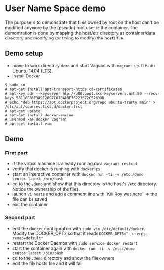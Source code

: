 # User Name Space demo
The purpose is to demonstrate that files owned by root on the host can't be modified anymore by the (pseudo) root user in the container.
The demontration is done by mapping the host/etc directory as container/data directory and modifying (or trying to modify) the hosts file.

## Demo setup
* move to work directory `demo` and start Vagrant with `vagrant up`. It is an Ubuntu 14.04 (LTS).
* install Docker

````
$ sudo su
# apt-get install apt-transport-https ca-certificates
# apt-key adv --keyserver hkp://p80.pool.sks-keyservers.net:80 --recv-keys 58118E89F3A912897C070ADBF76221572C52609D
# echo "deb https://apt.dockerproject.org/repo ubuntu-trusty main" > /etc/apt/sources.list.d/docker.list
# apt-get update
# apt-get install docker-engine
# usermod -aG docker vagrant
# apt-get install vim
````

## Demo
### First part
* if the virtual machine is already running do a `vagrant resload`
* verify that docker is running with `docker ps`
* start an interactive container with `docker run -ti -v /etc:/demo centos:latest /bin/bash`
* cd to the `/demo`  and show that this directory is the host's `/etc` directory. Notice the ownership of the files.
* launch `vi hosts` and add a comment line with `Kill Roy was here" => the file can be saved
* exit the container


### Second part
* edit the docker configuration with `sudo vim /etc/default/docker`. Modify the DOCKER_OPTS so that it reads `DOCKER_OPTS="--userns-remap=default"`
* restart the Docker Daemon with `sudo service docker restart`
* start the container again with `docker run -ti -v /etc:/demo centos:latest /bin/bash`
* cd to the `/demo` directory and show the file owners
* edit the file hosts file and it will fail
